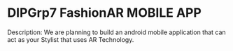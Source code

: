 # DIPGrp7 FashionAR MOBILE APP

Description: We are planning to build an android mobile application that can act as your Stylist that uses AR Technology.
